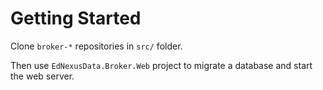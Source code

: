 # Getting Started

Clone ```broker-*``` repositories in ```src/``` folder.

Then use ```EdNexusData.Broker.Web``` project to migrate a database and start the web server.